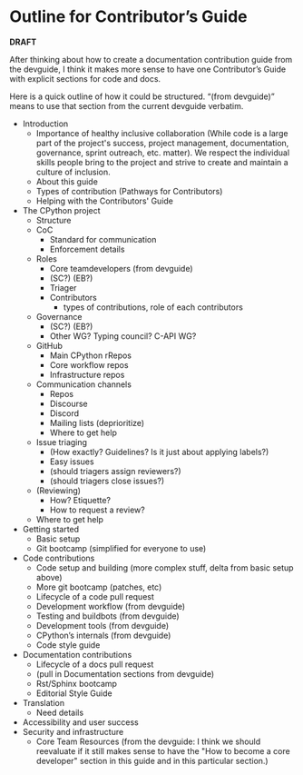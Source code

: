 

# Outline for Contributor’s Guide

**DRAFT**

After thinking about how to create a documentation contribution guide from the devguide, I think it makes more sense to have one Contributor’s Guide with explicit sections for code and docs.

Here is a quick outline of how it could be structured.  “(from devguide)” means to use that section from the current devguide verbatim.

* Introduction
    * Importance of healthy inclusive collaboration (While code is a large part of the project's success, project management, documentation, governance, sprint outreach, etc. matter). We respect the individual skills people bring to the project and strive to create and maintain a culture of inclusion.
    * About this guide
    * Types of contribution (Pathways for Contributors)
    * Helping with the Contributors' Guide
* The CPython project
    * Structure
    * CoC
        * Standard for communication
        * Enforcement details
    * Roles
        * Core teamdevelopers (from devguide)
        * (SC?) (EB?)
        * Triager
        * Contributors
            * types of contributions, role of each contributors
    * Governance
        * (SC?) (EB?)
        * Other WG? Typing council? C-API WG?
    * GitHub
        * Main CPython rRepos
        * Core workflow repos
        * Infrastructure repos
    * Communication channels
        * Repos
        * Discourse
        * Discord
        * Mailing lists (deprioritize)
        * Where to get help
    * Issue triaging
        * (How exactly? Guidelines? Is it just about applying labels?)
        * Easy issues
        * (should triagers assign reviewers?)
        * (should triagers close issues?)
    * (Reviewing)
        * How? Etiquette?
        * How to request a review?
    * Where to get help
* Getting started
    * Basic setup
    * Git bootcamp (simplified for everyone to use)
* Code contributions
    * Code setup and building (more complex stuff, delta from basic setup above)
    * More git bootcamp (patches, etc)
    * Lifecycle of a code pull request
    * Development workflow (from devguide)
    * Testing and buildbots (from devguide)
    * Development tools (from devguide)
    * CPython’s internals (from devguide)
    * Code style guide
* Documentation contributions
    * Lifecycle of a docs pull request
    * (pull in Documentation sections from devguide)
    * Rst/Sphinx bootcamp
    * Editorial Style Guide
* Translation
    * Need details
* Accessibility and user success
* Security and infrastructure
    * Core Team Resources (from the devguide: I think we should reevaluate if it still makes sense to have the "How to become a core developer" section in this guide and in this particular section.)

